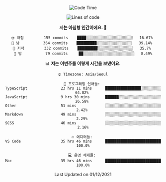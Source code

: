 <div align='center'>
 
<!--START_SECTION:waka-->
![Code Time](http://img.shields.io/badge/Code%20Time-817%20hrs%202%20mins-blue)

![Lines of code](https://img.shields.io/badge/%EC%A0%80%EB%8A%94%20%EC%97%AC%ED%83%9C%EA%B9%8C%EC%A7%80%20-58%20Thousand%20%EC%A4%84%EC%9D%98%20%EC%BD%94%EB%93%9C%EB%A5%BC%20%EC%9E%91%EC%84%B1%ED%96%88%EC%96%B4%EC%9A%94.-blue)

**저는 아침형 인간이에요. 🐤** 

```text
🌞 아침         155 commits    ████░░░░░░░░░░░░░░░░░░░░░   16.67% 
🌆 낮　         364 commits    █████████░░░░░░░░░░░░░░░░   39.14% 
🌃 저녁         332 commits    █████████░░░░░░░░░░░░░░░░   35.7% 
🌙 밤　         79 commits     ██░░░░░░░░░░░░░░░░░░░░░░░   8.49%

```


📊 **저는 이번주를 이렇게 시간을 보냈어요.** 

```text
⌚︎ Timezone: Asia/Seoul

💬 프로그래밍 언어들: 
TypeScript               23 hrs 11 mins      ████████████████░░░░░░░░░   64.82% 
JavaScript               9 hrs 30 mins       ██████░░░░░░░░░░░░░░░░░░░   26.58% 
Other                    51 mins             ░░░░░░░░░░░░░░░░░░░░░░░░░   2.42% 
Markdown                 49 mins             ░░░░░░░░░░░░░░░░░░░░░░░░░   2.29% 
SCSS                     46 mins             ░░░░░░░░░░░░░░░░░░░░░░░░░   2.16%

🔥 에디터들: 
VS Code                  35 hrs 46 mins      █████████████████████████   100.0%

💻 운영 체제들: 
Mac                      35 hrs 46 mins      █████████████████████████   100.0%

```


 Last Updated on 01/12/2021
<!--END_SECTION:waka-->
 </div>
<!---
Emewjin/Emewjin is a ✨ special ✨ repository because its `README.md` (this file) appears on your GitHub profile.
You can click the Preview link to take a look at your changes.
--->
